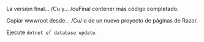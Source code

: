 La versión final... /Cu y... /cuFinal contener más código completado.

Copiar wwwroot desde... /Cu/ o de un nuevo proyecto de páginas de Razor.

Ejecute `dotnet ef database update`.